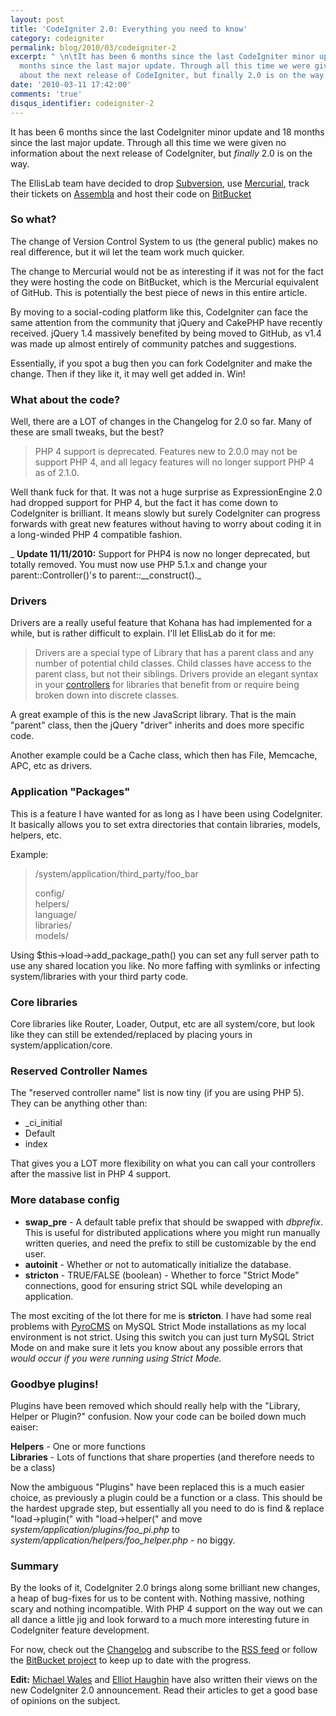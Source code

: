 ```yaml
---
layout: post
title: 'CodeIgniter 2.0: Everything you need to know'
category: codeigniter
permalink: blog/2010/03/codeigniter-2
excerpt: " \n\tIt has been 6 months since the last CodeIgniter minor update and 18
  months since the last major update. Through all this time we were given no information
  about the next release of CodeIgniter, but finally 2.0 is on the way. "
date: '2010-03-11 17:42:00'
comments: 'true'
disqus_identifier: codeigniter-2
---
```


It has been 6 months since the last CodeIgniter minor update and 18 months since the last major update. Through all this time we were given no information about the next release of CodeIgniter, but _finally_ 2.0 is on the way.

The EllisLab team have decided to drop [Subversion](http://subversion.apache.org/), use [Mercurial](http://mercurial.selenic.com/), track their tickets on [Assembla](http://www.assembla.com/) and host their code on [BitBucket](http://bitbucket.org/ellislab/codeigniter/)

### So what?

The change of Version Control System to us (the general public) makes no real difference, but it wil let the team work much quicker.

The change to Mercurial would not be as interesting if it was not for the fact they were hosting the code on BitBucket, which is the Mercurial equivalent of GitHub. This is potentially the best piece of news in this entire article.

By moving to a social-coding platform like this, CodeIgniter can face the same attention from the community that jQuery and CakePHP have recently received. jQuery 1.4 massively benefited by being moved to GitHub, as v1.4 was made up almost entirely of community patches and suggestions.

Essentially, if you spot a bug then you can fork CodeIgniter and make the change. Then if they like it, it may well get added in. Win!

### What about the code?

Well, there are a LOT of changes in the Changelog for 2.0 so far. Many of these are small tweaks, but the best?

> PHP 4 support is deprecated. Features new to 2.0.0 may not be support PHP 4, and all legacy features will no longer support PHP 4 as of 2.1.0.

Well thank fuck for that. It was not a huge surprise as ExpressionEngine 2.0 had dropped support for PHP 4, but the fact it has come down to CodeIgniter is brilliant. It means slowly but surely CodeIgniter can progress forwards with great new features without having to worry about coding it in a long-winded PHP 4 compatible fashion.

_ **Update 11/11/2010:** Support for PHP4 is now no longer deprecated, but totally removed. You must now use PHP 5.1.x and change your parent::Controller()'s to parent::\_\_construct()._

### Drivers

Drivers are a really useful feature that Kohana has had implemented for a while, but is rather difficult to explain. I'll let EllisLab do it for me:

> Drivers are a special type of Library that has a parent class and any number of potential child classes. Child classes have access to the parent class, but not their siblings. Drivers provide an elegant syntax in your [controllers](file:///Users/phil/Sites/classes/codeigniter-pre2/user_guide/general/controllers.html) for libraries that benefit from or require being broken down into discrete classes.

A great example of this is the new JavaScript library. That is the main "parent" class, then the jQuery "driver" inherits and does more specific code.

Another example could be a Cache class, which then has File, Memcache, APC, etc as drivers.

### Application "Packages"

This is a feature I have wanted for as long as I have been using CodeIgniter. It basically allows you to set extra directories that contain libraries, models, helpers, etc.

Example:

> /system/application/third\_party/foo\_bar  
>   
> config/  
> helpers/  
> language/  
> libraries/  
> models/

Using $this->load->add\_package\_path() you can set any full server path to use any shared location you like. No more faffing with symlinks or infecting system/libraries with your third party code.

### Core libraries

Core libraries like Router, Loader, Output, etc are all system/core, but look like they can still be extended/replaced by placing yours in system/application/core.

### Reserved Controller Names

The "reserved controller name" list is now tiny (if you are using PHP 5). They can be anything other than:

- \_ci\_initial
- Default
- index

That gives you a LOT more flexibility on what you can call your controllers after the massive list in PHP 4 support.

### More database config

- **swap\_pre** - A default table prefix that should be swapped with <var>dbprefix</var>. This is useful for distributed applications where you might run manually written queries, and need the prefix to still be customizable by the end user.
- **autoinit** - Whether or not to automatically initialize the database.
- **stricton** - TRUE/FALSE (boolean) - Whether to force "Strict Mode" connections, good for ensuring strict SQL while developing an application.

The most exciting of the lot there for me is **stricton**. I have had some real problems with [PyroCMS](http://pyrocms.com/) on MySQL Strict Mode installations as my local environment is not strict. Using this switch you can just turn MySQL Strict Mode on and make sure it lets you know about any possible errors that _would occur if you were running using Strict Mode._

### Goodbye plugins!

Plugins have been removed which should really help with the "Library, Helper or Plugin?" confusion. Now your code can be boiled down much eaiser:

**Helpers** - One or more functions  
**Libraries** - Lots of functions that share properties (and therefore needs to be a class)

Now the ambiguous "Plugins" have been replaced this is a much easier choice, as previously a plugin could be a function or a class. This should be the hardest upgrade step, but essentially all you need to do is find & replace "load->plugin(" with "load->helper(" and move _system/application/plugins/foo\_pi.php_ to _system/application/helpers/foo\_helper.php_ - no biggy.

### Summary

By the looks of it, CodeIgniter 2.0 brings along some brilliant new changes, a heap of bug-fixes for us to be content with. Nothing massive, nothing scary and nothing incompatible. With PHP 4 support on the way out we can all dance a little jig and look forward to a much more interesting future in CodeIgniter feature development.

For now, check out the [Changelog](http://bitbucket.org/ellislab/codeigniter/src/tip/user_guide/changelog.html) and subscribe to the [RSS feed](http://bitbucket.org/ellislab/codeigniter/rss/?token=b1ff7f584323d32165103f65e1bc60d6) or follow the [BitBucket project](http://bitbucket.org/ellislab/codeigniter/) to keep up to date with the progress.

**Edit:** [Michael Wales](http://www.michaelwales.com/2010/03/codeigniter-2-0-and-mercurial-transition/) and [Elliot Haughin](http://www.haughin.com/2010/03/11/codeigniter-2-critical-changes-implications/) have also written their views on the new CodeIgniter 2.0 announcement. Read their articles to get a good base of opinions on the subject.

